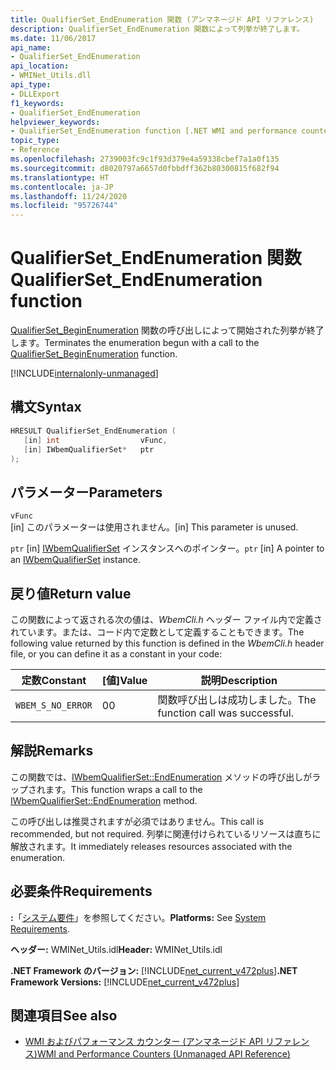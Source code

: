 ```yaml
---
title: QualifierSet_EndEnumeration 関数 (アンマネージド API リファレンス)
description: QualifierSet_EndEnumeration 関数によって列挙が終了します。
ms.date: 11/06/2017
api_name:
- QualifierSet_EndEnumeration
api_location:
- WMINet_Utils.dll
api_type:
- DLLExport
f1_keywords:
- QualifierSet_EndEnumeration
helpviewer_keywords:
- QualifierSet_EndEnumeration function [.NET WMI and performance counters]
topic_type:
- Reference
ms.openlocfilehash: 2739003fc9c1f93d379e4a59338cbef7a1a0f135
ms.sourcegitcommit: d8020797a6657d0fbbdff362b80300815f682f94
ms.translationtype: HT
ms.contentlocale: ja-JP
ms.lasthandoff: 11/24/2020
ms.locfileid: "95726744"
---
```

# <a name="qualifierset_endenumeration-function"></a><span data-ttu-id="60cd0-103">QualifierSet_EndEnumeration 関数</span><span class="sxs-lookup"><span data-stu-id="60cd0-103">QualifierSet_EndEnumeration function</span></span>

<span data-ttu-id="60cd0-104">[QualifierSet_BeginEnumeration](qualifierset-beginenumeration.md) 関数の呼び出しによって開始された列挙が終了します。</span><span class="sxs-lookup"><span data-stu-id="60cd0-104">Terminates the enumeration begun with a call to the [QualifierSet_BeginEnumeration](qualifierset-beginenumeration.md) function.</span></span>  

[!INCLUDE[internalonly-unmanaged](../../../../includes/internalonly-unmanaged.md)]
  
## <a name="syntax"></a><span data-ttu-id="60cd0-105">構文</span><span class="sxs-lookup"><span data-stu-id="60cd0-105">Syntax</span></span>  
  
```cpp  
HRESULT QualifierSet_EndEnumeration (
   [in] int                  vFunc,
   [in] IWbemQualifierSet*   ptr
);
```  

## <a name="parameters"></a><span data-ttu-id="60cd0-106">パラメーター</span><span class="sxs-lookup"><span data-stu-id="60cd0-106">Parameters</span></span>

`vFunc`  
<span data-ttu-id="60cd0-107">[in] このパラメーターは使用されません。</span><span class="sxs-lookup"><span data-stu-id="60cd0-107">[in] This parameter is unused.</span></span>

<span data-ttu-id="60cd0-108">`ptr` [in] [IWbemQualifierSet](/windows/desktop/api/wbemcli/nn-wbemcli-iwbemqualifierset) インスタンスへのポインター。</span><span class="sxs-lookup"><span data-stu-id="60cd0-108">`ptr` [in] A pointer to an [IWbemQualifierSet](/windows/desktop/api/wbemcli/nn-wbemcli-iwbemqualifierset) instance.</span></span>

## <a name="return-value"></a><span data-ttu-id="60cd0-109">戻り値</span><span class="sxs-lookup"><span data-stu-id="60cd0-109">Return value</span></span>

<span data-ttu-id="60cd0-110">この関数によって返される次の値は、*WbemCli.h* ヘッダー ファイル内で定義されています。または、コード内で定数として定義することもできます。</span><span class="sxs-lookup"><span data-stu-id="60cd0-110">The following value returned by this function is defined in the *WbemCli.h* header file, or you can define it as a constant in your code:</span></span>

|<span data-ttu-id="60cd0-111">定数</span><span class="sxs-lookup"><span data-stu-id="60cd0-111">Constant</span></span>  |<span data-ttu-id="60cd0-112">[値]</span><span class="sxs-lookup"><span data-stu-id="60cd0-112">Value</span></span>  |<span data-ttu-id="60cd0-113">説明</span><span class="sxs-lookup"><span data-stu-id="60cd0-113">Description</span></span>  |
|---------|---------|---------|
|`WBEM_S_NO_ERROR` | <span data-ttu-id="60cd0-114">0</span><span class="sxs-lookup"><span data-stu-id="60cd0-114">0</span></span> | <span data-ttu-id="60cd0-115">関数呼び出しは成功しました。</span><span class="sxs-lookup"><span data-stu-id="60cd0-115">The function call was successful.</span></span>  |
  
## <a name="remarks"></a><span data-ttu-id="60cd0-116">解説</span><span class="sxs-lookup"><span data-stu-id="60cd0-116">Remarks</span></span>

<span data-ttu-id="60cd0-117">この関数では、[IWbemQualifierSet::EndEnumeration](/windows/desktop/api/wbemcli/nf-wbemcli-iwbemqualifierset-endenumeration) メソッドの呼び出しがラップされます。</span><span class="sxs-lookup"><span data-stu-id="60cd0-117">This function wraps a call to the [IWbemQualifierSet::EndEnumeration](/windows/desktop/api/wbemcli/nf-wbemcli-iwbemqualifierset-endenumeration) method.</span></span>

<span data-ttu-id="60cd0-118">この呼び出しは推奨されますが必須ではありません。</span><span class="sxs-lookup"><span data-stu-id="60cd0-118">This call is recommended, but not required.</span></span> <span data-ttu-id="60cd0-119">列挙に関連付けられているリソースは直ちに解放されます。</span><span class="sxs-lookup"><span data-stu-id="60cd0-119">It immediately releases resources associated with the enumeration.</span></span>

## <a name="requirements"></a><span data-ttu-id="60cd0-120">必要条件</span><span class="sxs-lookup"><span data-stu-id="60cd0-120">Requirements</span></span>  

<span data-ttu-id="60cd0-121">**:**「[システム要件](../../get-started/system-requirements.md)」を参照してください。</span><span class="sxs-lookup"><span data-stu-id="60cd0-121">**Platforms:** See [System Requirements](../../get-started/system-requirements.md).</span></span>  
  
<span data-ttu-id="60cd0-122">**ヘッダー:** WMINet_Utils.idl</span><span class="sxs-lookup"><span data-stu-id="60cd0-122">**Header:** WMINet_Utils.idl</span></span>  
  
<span data-ttu-id="60cd0-123">**.NET Framework のバージョン:** [!INCLUDE[net_current_v472plus](../../../../includes/net-current-v472plus.md)]</span><span class="sxs-lookup"><span data-stu-id="60cd0-123">**.NET Framework Versions:** [!INCLUDE[net_current_v472plus](../../../../includes/net-current-v472plus.md)]</span></span>  
  
## <a name="see-also"></a><span data-ttu-id="60cd0-124">関連項目</span><span class="sxs-lookup"><span data-stu-id="60cd0-124">See also</span></span>

- [<span data-ttu-id="60cd0-125">WMI およびパフォーマンス カウンター (アンマネージド API リファレンス)</span><span class="sxs-lookup"><span data-stu-id="60cd0-125">WMI and Performance Counters (Unmanaged API Reference)</span></span>](index.md)
